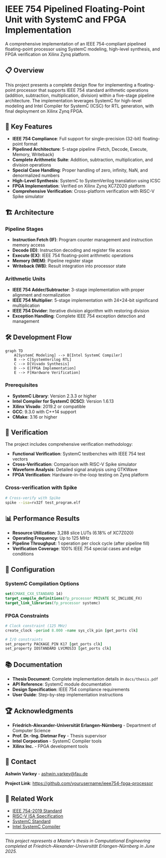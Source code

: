 # IEEE 754 Pipelined Floating-Point Unit with SystemC and FPGA Implementation

A comprehensive implementation of an IEEE 754-compliant pipelined floating-point processor using SystemC modeling, high-level synthesis, and FPGA verification on Xilinx Zynq platform.

## 📋 Overview

This project presents a complete design flow for implementing a floating-point processor that supports IEEE 754 standard arithmetic operations (addition, subtraction, multiplication, division) within a five-stage pipeline architecture. The implementation leverages SystemC for high-level modeling and Intel Compiler for SystemC (ICSC) for RTL generation, with final deployment on Xilinx Zynq FPGA.

## 🎯 Key Features

- **IEEE 754 Compliance**: Full support for single-precision (32-bit) floating-point format
- **Pipelined Architecture**: 5-stage pipeline (Fetch, Decode, Execute, Memory, Writeback)
- **Complete Arithmetic Suite**: Addition, subtraction, multiplication, and division operations
- **Special Case Handling**: Proper handling of zero, infinity, NaN, and denormalized numbers
- **High-Level Synthesis**: SystemC to SystemVerilog translation using ICSC
- **FPGA Implementation**: Verified on Xilinx Zynq XC7Z020 platform
- **Comprehensive Verification**: Cross-platform verification with RISC-V Spike simulator

## 🏗️ Architecture

### Pipeline Stages

- **Instruction Fetch (IF)**: Program counter management and instruction memory access
- **Decode (ID)**: Instruction decoding and register file access
- **Execute (EX)**: IEEE 754 floating-point arithmetic operations
- **Memory (MEM)**: Pipeline register stage
- **Writeback (WB)**: Result integration into processor state

### Arithmetic Units

- **IEEE 754 Adder/Subtractor**: 3-stage implementation with proper alignment and normalization
- **IEEE 754 Multiplier**: 5-stage implementation with 24×24-bit significand multiplication
- **IEEE 754 Divider**: Iterative division algorithm with restoring division
- **Exception Handling**: Complete IEEE 754 exception detection and management

## 🛠️ Development Flow

```mermaid
graph TD
    A[SystemC Modeling] --> B[Intel SystemC Compiler]
    B --> C[SystemVerilog RTL]
    C --> D[Vivado Synthesis]
    D --> E[FPGA Implementation]
    E --> F[Hardware Verification]
```

### Prerequisites

- **SystemC Library**: Version 2.3.3 or higher
- **Intel Compiler for SystemC (ICSC)**: Version 1.6.13
- **Xilinx Vivado**: 2019.2 or compatible
- **GCC**: 9.3.0 with C++14 support
- **CMake**: 3.16 or higher

## 🧪 Verification

The project includes comprehensive verification methodology:

- **Functional Verification**: SystemC testbenches with IEEE 754 test vectors
- **Cross-Verification**: Comparison with RISC-V Spike simulator
- **Waveform Analysis**: Detailed signal analysis using GTKWave
- **FPGA Verification**: Hardware-in-the-loop testing on Zynq platform

### Cross-verification with Spike

```bash
# Cross-verify with Spike
spike --isa=rv32f test_program.elf
```

## 📊 Performance Results

- **Resource Utilization**: 3,288 slice LUTs (6.18% of XC7Z020)
- **Operating Frequency**: Up to 125 MHz
- **Pipeline Throughput**: 1 operation per clock cycle (after pipeline fill)
- **Verification Coverage**: 100% IEEE 754 special cases and edge conditions

## 🔧 Configuration

### SystemC Compilation Options

```cmake
set(CMAKE_CXX_STANDARD 14)
target_compile_definitions(fp_processor PRIVATE SC_INCLUDE_FX)
target_link_libraries(fp_processor systemc)
```

### FPGA Constraints

```tcl
# Clock constraint (125 MHz)
create_clock -period 8.000 -name sys_clk_pin [get_ports clk]

# I/O constraints
set_property PACKAGE_PIN K17 [get_ports clk]
set_property IOSTANDARD LVCMOS33 [get_ports clk]
```

## 📚 Documentation

- **Thesis Document**: Complete implementation details in `docs/thesis.pdf`
- **API Reference**: SystemC module documentation
- **Design Specification**: IEEE 754 compliance requirements
- **User Guide**: Step-by-step implementation instructions


## 🏆 Acknowledgments

- **Friedrich-Alexander-Universität Erlangen-Nürnberg** - Department of Computer Science
- **Prof. Dr.-Ing. Dietmar Fey** - Thesis supervisor
- **Intel Corporation** - SystemC Compiler tools
- **Xilinx Inc.** - FPGA development tools

## 📧 Contact

**Ashwin Varkey** - ashwin.varkey@fau.de

**Project Link**: https://github.com/yourusername/ieee754-fpga-processor

## 🔗 Related Work

- [IEEE 754-2019 Standard](https://ieeexplore.ieee.org/document/8766229)
- [RISC-V ISA Specification](https://riscv.org/technical/specifications/)
- [SystemC Standard](https://www.accellera.org/downloads/standards/systemc)
- [Intel SystemC Compiler](https://github.com/intel/systemc-compiler)

---

*This project represents a Master's thesis in Computational Engineering completed at Friedrich-Alexander-Universität Erlangen-Nürnberg in June 2025.*
